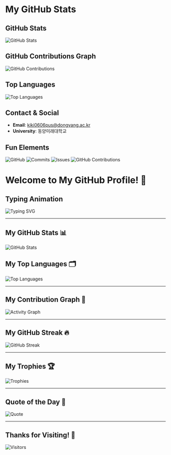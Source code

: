 # My GitHub Stats

## GitHub Stats
![GitHub Stats](https://github-readme-stats.vercel.app/api?username=jojeongin313&show_icons=true&theme=radical)

## GitHub Contributions Graph
![GitHub Contributions](https://github-readme-streak-stats.herokuapp.com/?user=jojeongin313&theme=radical)

## Top Languages
![Top Languages](https://github-readme-stats.vercel.app/api/top-langs/?username=jojeongin313&layout=compact&theme=radical)

## Contact & Social
- **Email**: [kiki0606pus@dongyang.ac.kr](mailto:kiki0606pus@dongyang.ac.kr)
- **University**: 동양미래대학교

## Fun Elements
![GitHub](https://img.shields.io/badge/GitHub-%40your-username-blue)
![Commits](https://img.shields.io/badge/Commits-58-green)
![Issues](https://img.shields.io/badge/Issues-2-yellow)
![GitHub Contributions](https://your-username.github.io/your-repository-name/graph.png)


# Welcome to My GitHub Profile! 👋

## Typing Animation
![Typing SVG](https://readme-typing-svg.herokuapp.com?font=Fira+Code&size=24&duration=4000&color=00F700&background=000000&center=true&vCenter=true&width=500&lines=Welcome+to+my+GitHub!;Enjoy+exploring+my+repositories!)

---

## My GitHub Stats 📊
![GitHub Stats](https://github-readme-stats.vercel.app/api?username=jojeongin313&show_icons=true&theme=radical)

## My Top Languages 🗂
![Top Languages](https://github-readme-stats.vercel.app/api/top-langs/?username=jojeongin313&layout=compact&theme=radical)

---

## My Contribution Graph 🌱
![Activity Graph](https://github-readme-activity-graph.cyclic.app/graph?username=jojeongin313&theme=github)

---

## My GitHub Streak 🔥
![GitHub Streak](https://github-readme-streak-stats.herokuapp.com/?user=jojeongin313&theme=dark)

---

## My Trophies 🏆
![Trophies](https://github-profile-trophy.vercel.app/?username=jojeongin313&theme=gruvbox)

---

## Quote of the Day 💬
![Quote](https://quotes-github-readme.vercel.app/api?type=horizontal&theme=radical)

---

## Thanks for Visiting! 🚀
![Visitors](https://visitor-badge.glitch.me/badge?page_id=jojeongin313.jojeongin313)
